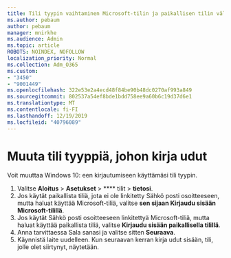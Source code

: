 ```yaml
---
title: Tili tyypin vaihtaminen Microsoft-tilin ja paikallisen tilin välillä
ms.author: pebaum
author: pebaum
manager: mnirkhe
ms.audience: Admin
ms.topic: article
ROBOTS: NOINDEX, NOFOLLOW
localization_priority: Normal
ms.collection: Adm_O365
ms.custom:
- "3450"
- "9001449"
ms.openlocfilehash: 322e53e2a4ecd48f84be90b48dc0270af993a849
ms.sourcegitcommit: 802537a54ef8bde1bdd758ee9a60b6c19d37d6e1
ms.translationtype: MT
ms.contentlocale: fi-FI
ms.lasthandoff: 12/19/2019
ms.locfileid: "40796089"
---
```

# <a name="change-the-account-type-that-you-sign-in-with"></a>Muuta tili tyyppiä, johon kirja udut

Voit muuttaa Windows 10: een kirjautumiseen käyttämäsi tili tyypin.

1. Valitse **Aloitus** > **Asetukset** > **** tilit > **tietosi**.
2. Jos käytät paikallista tiliä, jota ei ole linkitetty Sähkö posti osoitteeseen, mutta haluat käyttää Microsoft-tiliä, valitse **sen sijaan Kirjaudu sisään Microsoft-tilillä**.
3. Jos käytät Sähkö posti osoitteeseen linkitettyä Microsoft-tiliä, mutta haluat käyttää paikallista tiliä, valitse **Kirjaudu sisään paikallisella tilillä**.
4. Anna tarvittaessa Sala sanasi ja valitse sitten **Seuraava**.
5. Käynnistä laite uudelleen. Kun seuraavan kerran kirja udut sisään, tili, jolle olet siirtynyt, näytetään.